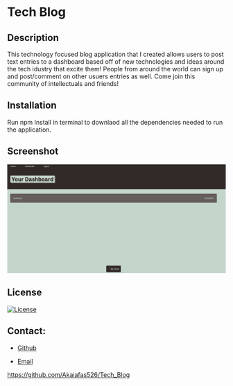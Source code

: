 # Tech Blog

## Description
This technology focused blog application that I created allows users to post text entries to a dashboard based off of new technologies and ideas around the tech idustry that excite them! People from around the world can sign up and post/comment on other usuers entries as well. Come join this community of intellectuals and friends!

## Installation
Run npm Install in terminal to downlaod all the dependencies needed to run the application.

## Screenshot
![image](./Assets/tech-blog-snapshot.png)


## License
[![License](https://img.shields.io/badge/License-Apache_2.0-blue.svg)](https://opensource.org/licenses/Apache-2.0)


## Contact:
+ [Github](https://github.com/Akaiafas526)

+ [Email](akaiafas526@gmail.com)

https://github.com/Akaiafas526/Tech_Blog
